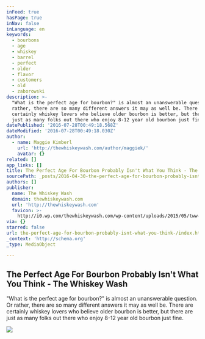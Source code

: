 ```yaml
---
inFeed: true
hasPage: true
inNav: false
inLanguage: en
keywords:
  - bourbons
  - age
  - whiskey
  - barrel
  - perfect
  - older
  - flavor
  - customers
  - old
  - zaborowski
description: >-
  "What is the perfect age for bourbon?" is almost an unanswerable question. Or
  rather, there are so many different answers it may as well be. There are
  certainly whiskey lovers who believe older bourbon is better, but there are
  just as many folks out there who enjoy 8-12 year old bourbon just fine.
datePublished: '2016-07-28T00:49:18.568Z'
dateModified: '2016-07-28T00:49:18.030Z'
author:
  - name: Maggie Kimberl
    url: 'http://thewhiskeywash.com/author/maggiek/'
    avatar: {}
related: []
app_links: []
title: The Perfect Age For Bourbon Probably Isn't What You Think - The Whiskey Wash
sourcePath: _posts/2016-04-30-the-perfect-age-for-bourbon-probably-isnt-what-you-think-.md
authors: []
publisher:
  name: The Whiskey Wash
  domain: thewhiskeywash.com
  url: 'http://thewhiskeywash.com'
  favicon: >-
    http://i0.wp.com/thewhiskeywash.com/wp-content/uploads/2015/05/tww-logo-final_logo-only_color-5543ba00v1_site_icon.png?fit=192%2C192
via: {}
starred: false
url: the-perfect-age-for-bourbon-probably-isnt-what-you-think-/index.html
_context: 'http://schema.org'
_type: MediaObject

---
```

<article style=""><h1>The Perfect Age For Bourbon Probably Isn't What You Think - The Whiskey Wash</h1><p>"What is the perfect age for bourbon?" is almost an unanswerable question. Or rather, there are so many different answers it may as well be. There are certainly whiskey lovers who believe older bourbon is better, but there are just as many folks out there who enjoy 8-12 year old bourbon just fine.</p><img src="https://s3-us-west-2.amazonaws.com/the-grid-img/p/05e8139141fafc7ab4ee77386da042162d3cd9d7.jpg" /></article>